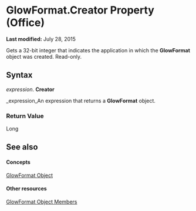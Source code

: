 
# GlowFormat.Creator Property (Office)

 **Last modified:** July 28, 2015

Gets a 32-bit integer that indicates the application in which the  **GlowFormat** object was created. Read-only.

## Syntax

 _expression_. **Creator**

 _expression_An expression that returns a  **GlowFormat** object.


### Return Value

Long


## See also


#### Concepts


 [GlowFormat Object](b89e2245-e3a4-4a8c-cd4f-86396ad71a5b.md)
#### Other resources


 [GlowFormat Object Members](8d12e270-0b8b-930b-9c74-694b02a3a228.md)
